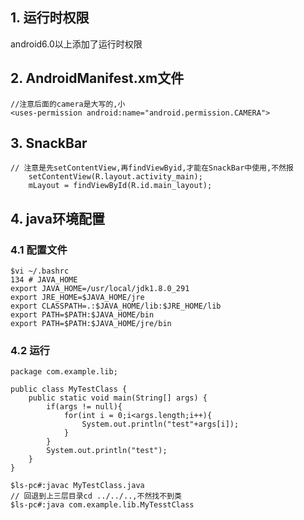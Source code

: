 ## 1. 运行时权限
android6.0以上添加了运行时权限

## 2. AndroidManifest.xm文件
    //注意后面的camera是大写的,小
    <uses-permission android:name="android.permission.CAMERA">

## 3. SnackBar
    // 注意是先setContentView,再findViewByid,才能在SnackBar中使用,不然报
        setContentView(R.layout.activity_main);
        mLayout = findViewById(R.id.main_layout);

## 4. java环境配置
### 4.1 配置文件
    $vi ~/.bashrc
    134 # JAVA_HOME
    export JAVA_HOME=/usr/local/jdk1.8.0_291
    export JRE_HOME=$JAVA_HOME/jre
    export CLASSPATH=.:$JAVA_HOME/lib:$JRE_HOME/lib
    export PATH=$PATH:$JAVA_HOME/bin
    export PATH=$PATH:$JAVA_HOME/jre/bin
### 4.2 运行
    package com.example.lib;

    public class MyTestClass {
        public static void main(String[] args) {
            if(args != null){
                for(int i = 0;i<args.length;i++){
                    System.out.println("test"+args[i]);
                }
            }
            System.out.println("test");
        }
    }
    
    $ls-pc#:javac MyTestClass.java
    // 回退到上三层目录cd ../../..,不然找不到类
    $ls-pc#:java com.example.lib.MyTesstClass
